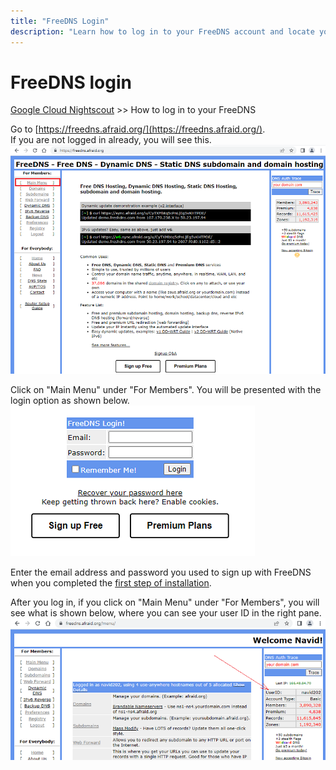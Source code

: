 ```yaml
---
title: "FreeDNS Login"
description: "Learn how to log in to your FreeDNS account and locate your user ID for Google Cloud Nightscout. Includes step-by-step instructions and documentation to help maintain your Nightscout setup."
---
```


# FreeDNS login  
[Google Cloud Nightscout](./GoogleCloud.md) >> How to log in to your FreeDNS  
  
Go to [https://freedns.afraid.org/](https://freedns.afraid.org/).  
If you are not logged in already, you will see this.  
![FreeDNSPage](./images/FreeDNSPage.png)  
  
Click on "Main Menu" under "For Members".  You will be presented with the login option as shown below.  
![FreeDNS_Login](./images/FreeDNS_Login.png)  
  
Enter the email address and password you used to sign up with FreeDNS when you completed the [first step of installation](./FreeDNS.md).  

After you log in, if you click on "Main Menu" under "For Members", you will see what is shown below, where you can see your user ID in the right pane.  
![FreeDNS_LoggedIn](./images/FreeDNS_LoggedIn.png)  
  
